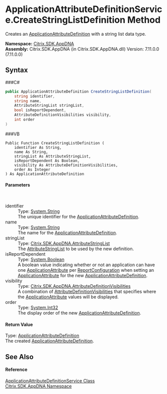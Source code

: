 # ApplicationAttributeDefinitionService.CreateStringListDefinition Method 
 

Creates an <a href="T_Citrix_SDK_AppDNA_ApplicationAttributeDefinition">ApplicationAttributeDefinition</a> with a string list data type.

**Namespace:**&nbsp;<a href="N_Citrix_SDK_AppDNA">Citrix.SDK.AppDNA</a><br />**Assembly:**&nbsp;Citrix.SDK.AppDNA (in Citrix.SDK.AppDNA.dll) Version: 7.11.0.0 (7.11.0.0)

## Syntax

###C#
```csharp
public ApplicationAttributeDefinition CreateStringListDefinition(
	string identifier,
	string name,
	AttributeStringList stringList,
	bool isReportDependent,
	AttributeDefinitionVisibilities visibility,
	int order
)
```

###VB
```vbnet
Public Function CreateStringListDefinition ( 
	identifier As String,
	name As String,
	stringList As AttributeStringList,
	isReportDependent As Boolean,
	visibility As AttributeDefinitionVisibilities,
	order As Integer
) As ApplicationAttributeDefinition
```


#### Parameters
&nbsp;<dl><dt>identifier</dt><dd>Type: <a href="http://msdn2.microsoft.com/en-us/library/s1wwdcbf" target="_blank">System.String</a><br />The unique identifier for the <a href="T_Citrix_SDK_AppDNA_ApplicationAttributeDefinition">ApplicationAttributeDefinition</a>.</dd><dt>name</dt><dd>Type: <a href="http://msdn2.microsoft.com/en-us/library/s1wwdcbf" target="_blank">System.String</a><br />The name for the <a href="T_Citrix_SDK_AppDNA_ApplicationAttributeDefinition">ApplicationAttributeDefinition</a>.</dd><dt>stringList</dt><dd>Type: <a href="T_Citrix_SDK_AppDNA_AttributeStringList">Citrix.SDK.AppDNA.AttributeStringList</a><br />The <a href="T_Citrix_SDK_AppDNA_AttributeStringList">AttributeStringList</a> to be used by the new definition.</dd><dt>isReportDependent</dt><dd>Type: <a href="http://msdn2.microsoft.com/en-us/library/a28wyd50" target="_blank">System.Boolean</a><br />A boolean value indicating whether or not an application can have one <a href="T_Citrix_SDK_AppDNA_ApplicationAttribute">ApplicationAttribute</a> per <a href="T_Citrix_SDK_AppDNA_ReportConfiguration">ReportConfiguration</a> when setting an <a href="T_Citrix_SDK_AppDNA_ApplicationAttribute">ApplicationAttribute</a> for the new <a href="T_Citrix_SDK_AppDNA_ApplicationAttributeDefinition">ApplicationAttributeDefinition</a>.</dd><dt>visibility</dt><dd>Type: <a href="T_Citrix_SDK_AppDNA_AttributeDefinitionVisibilities">Citrix.SDK.AppDNA.AttributeDefinitionVisibilities</a><br />A combination of <a href="T_Citrix_SDK_AppDNA_AttributeDefinitionVisibilities">AttributeDefinitionVisibilities</a> that specifies where the <a href="T_Citrix_SDK_AppDNA_ApplicationAttribute">ApplicationAttribute</a> values will be displayed.</dd><dt>order</dt><dd>Type: <a href="http://msdn2.microsoft.com/en-us/library/td2s409d" target="_blank">System.Int32</a><br />The display order of the new <a href="T_Citrix_SDK_AppDNA_ApplicationAttributeDefinition">ApplicationAttributeDefinition</a>.</dd></dl>

#### Return Value
Type: <a href="T_Citrix_SDK_AppDNA_ApplicationAttributeDefinition">ApplicationAttributeDefinition</a><br />The created <a href="T_Citrix_SDK_AppDNA_ApplicationAttributeDefinition">ApplicationAttributeDefinition</a>.

## See Also


#### Reference
<a href="T_Citrix_SDK_AppDNA_ApplicationAttributeDefinitionService">ApplicationAttributeDefinitionService Class</a><br /><a href="N_Citrix_SDK_AppDNA">Citrix.SDK.AppDNA Namespace</a><br />